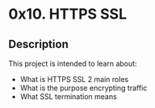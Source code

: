 # 0x10. HTTPS SSL

## Description

This project is intended to learn about:
+ What is HTTPS SSL 2 main roles
+ What is the purpose encrypting traffic
+ What SSL termination means
